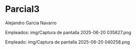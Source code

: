 # Parcial3

Alejandro Garcia Navarro

Empleados:
img/Captura de pantalla 2025-06-20 035827.png

Empleado:
img/Captura de pantalla 2025-06-20 040258.png